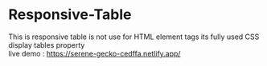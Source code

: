 # Responsive-Table
This is responsive table is not use for HTML element tags its fully used CSS display tables property  
live demo : https://serene-gecko-cedffa.netlify.app/
